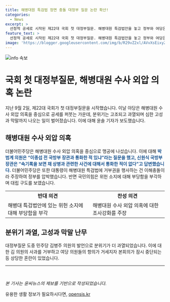```yaml
---
title: 해병대원 특검법 정면 충돌 대정부 질문 논란 확산!
categories:
  - News
excerpt: >
  선정적 공세로 시작된 제22대 국회 첫 대정부질문. 해병대원 특검법안을 놓고 정부와 여당은 강하게 맞섰으며, 과열된 분위기 속에서 고성과 막말도 나오는 등 긴장이 고조되었다. 야당의 외압 의혹 공세와 여당의 부당함 부각으로 대립이 격화되었으며, 민주당 의원의 발언으로 본회의가 잠시 중단되기도 했다. 사안의 심각성을 강조하는 현장 소식, TV 윤솔이었습니다.
feature_text: >
  선정적 공세로 시작된 제22대 국회 첫 대정부질문. 해병대원 특검법안을 놓고 정부와 여당은 강하게 맞섰으며, 과열된 분위기 속에서 고성과 막말도 나오는 등 긴장이 고조되었다. 야당의 외압 의혹 공세와 여당의 부당함 부각으로 대립이 격화되었으며, 민주당 의원의 발언으로 본회의가 잠시 중단되기도 했다. 사안의 심각성을 강조하는 현장 소식, TV 윤솔이었습니다.
image: 'https://blogger.googleusercontent.com/img/b/R29vZ2xl/AVvXsEixyZcFfHzMRdzZMjFBmAUKJYCLCGyLL1o632UiGVXcaFdKo_bkvkuCioo0uUKlGfBVcT3P84aROyZIXSBEx3Aw5nCQ3pTgDom1WDC4m8eifvWiAmWEEVb4x6G_l8C0QH225ldMjyaFvpxGEBGNO37VmDTDMHGhJPq73UglMfDca1-0aw/s1600/blogspot.png'
---
```


<p><img src="https://blogger.googleusercontent.com/img/b/R29vZ2xl/AVvXsEixyZcFfHzMRdzZMjFBmAUKJYCLCGyLL1o632UiGVXcaFdKo_bkvkuCioo0uUKlGfBVcT3P84aROyZIXSBEx3Aw5nCQ3pTgDom1WDC4m8eifvWiAmWEEVb4x6G_l8C0QH225ldMjyaFvpxGEBGNO37VmDTDMHGhJPq73UglMfDca1-0aw/s1600/blogspot.png" alt="info 속보" /></p>

<h1>국회 첫 대정부질문, 해병대원 수사 외압 의혹 논란</h1>

<p data-ke-size="size16">지난 9월 2일, 제22대 국회가 첫 대정부질문을 시작했습니다. 이날 야당은 해병대원 수사 외압 의혹을 중심으로 공세를 퍼붓는 가운데, 분위기는 고조되고 과열되며 심한 고성과 막말까지 나오는 일이 벌어졌습니다. 이에 대해 윤솔 기자가 보도했습니다.</p>

<h2 data-ke-size="size24">해병대원 수사 외압 의혹</h2>

<p data-ke-size="size16">더불어민주당은 해병대원 수사 외압 의혹을 중심으로 맹공에 나섰습니다. 이에 대해 <b><span style="color: #1a5490;">박범계 의원은 “이종섭 전 국방부 장관과 통화한 적 있냐”라는 질문을 했고, 신원식 국방부 장관은 “속기록을 보면 채 상병과 관련한 사건에 대해서 통화한 적이 없다"고 답변했습니다.</span></b> 더불어민주당은 또한 대통령이 해병대원 특검법에 거부권을 행사하는 건 이해충돌이라 주장하여 정부를 압박했습니다. 반면 국민의힘은 위헌 소지에 대해 부당함을 부각하며 대립 구도를 보였습니다.</p>

<table>
    <tr>
        <td style="text-align: center; height: 17px;"><b>반대 의견</b></td>
        <td style="text-align: center; height: 17px;"><b>찬성 의견</b></td>
    </tr>
    <tr>
        <td>해병대 특검법안에 있는 위헌 소지에 대해 부당함을 부각</td>
        <td>해병대원 수사 외압 의혹에 대한 조사강화를 주장</td>
    </tr>
</table>

<h2 data-ke-size="size24">분위기 과열, 고성과 막말 난무</h2>

<p data-ke-size="size16">대정부질문 도중 민주당 김병주 의원의 발언으로 분위기가 더 과열되었습니다. 이에 대한 김 의원의 사과를 거부하고 여당 의원들의 항의가 거세지자 본회의가 잠시 중단되는 등 상당한 혼란이 있었습니다.</p>

<hr>

<p data-ke-size="size16">&nbsp;</p>

<p data-ke-size="size16"><i>본 기사는 윤씨뉴스의 제보를 기반으로 작성되었습니다.</i></p>
유용한 생활 정보가 필요하시다면, <a href="https://opensis.kr" rel="dofollow">opensis.kr</a>


